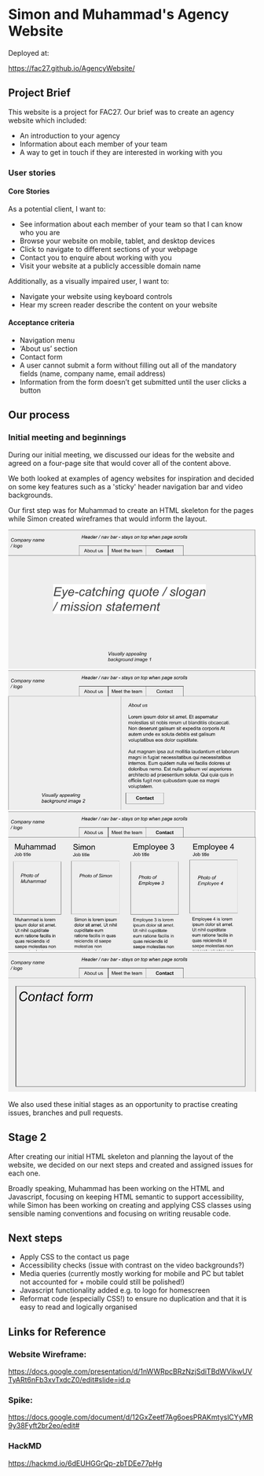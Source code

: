 # Simon and Muhammad's Agency Website

Deployed at:

https://fac27.github.io/AgencyWebsite/

## Project Brief

This website is a project for FAC27. Our brief was to create an agency website which included:

- An introduction to your agency
- Information about each member of your team
- A way to get in touch if they are interested in working with you

### User stories

#### Core Stories 

As a potential client, I want to:

- See information about each member of your team so that I can know who you are
- Browse your website on mobile, tablet, and desktop devices
- Click to navigate to different sections of your webpage
- Contact you to enquire about working with you
- Visit your website at a publicly accessible domain name

Additionally, as a visually impaired user, I want to:

- Navigate your website using keyboard controls
- Hear my screen reader describe the content on your website

#### Acceptance criteria

- Navigation menu
- ‘About us’ section
- Contact form
- A user cannot submit a form without filling out all of the mandatory fields (name, company name, email address)
- Information from the form doesn’t get submitted until the user clicks a button

## Our process

### Initial meeting and beginnings

During our initial meeting, we discussed our ideas for the website and agreed on a four-page site that would cover all of the content above.

We both looked at examples of agency websites for inspiration and decided on some key features such as a 'sticky' header navigation bar and video backgrounds.

Our first step was for Muhammad to create an HTML skeleton for the pages while Simon created wireframes that would inform the layout.

<img src="Assets/Agency Website wireframe.jpg">

<img src="Assets/Agency Website wireframe (1).jpg">

<img src="Assets/Agency Website wireframe (2).jpg">

<img src="Assets/Agency Website wireframe (3).jpg">

We also used these initial stages as an opportunity to practise creating issues, branches and pull requests.

## Stage 2

After creating our initial HTML skeleton and planning the layout of the website, we decided on our next steps and created and assigned issues for each one.

Broadly speaking, Muhammad has been working on the HTML and Javascript, focusing on keeping HTML semantic to support accessibility, while Simon has been working on creating and applying CSS classes using sensible naming conventions and focusing on writing reusable code.

## Next steps

- Apply CSS to the contact us page
- Accessibility checks (issue with contrast on the video backgrounds?)
- Media queries (currently mostly working for mobile and PC but tablet not accounted for + mobile could still be polished!)
- Javascript functionality added e.g. to logo for homescreen
- Reformat code (especially CSS!) to ensure no duplication and that it is easy to read and logically organised

## Links for Reference

### Website Wireframe:

https://docs.google.com/presentation/d/1nWWRpcBRzNzjSdiTBdWVikwUVTyARt6nFb3xvTxdcZ0/edit#slide=id.p

### Spike:

https://docs.google.com/document/d/12GxZeetf7Ag6oesPRAKmtyslCYyMR9y38Fyft2br2eo/edit#

### HackMD

https://hackmd.io/6dEUHGGrQp-zbTDEe77pHg
